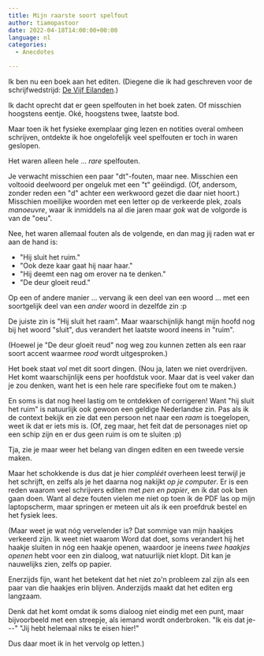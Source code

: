 ```yaml
---
title: Mijn raarste soort spelfout
author: tiamopastoor
date: 2022-04-18T14:00:00+00:00
language: nl
categories:
  - Anecdotes

---
```

Ik ben nu een boek aan het editen. (Diegene die ik had geschreven voor de schrijfwedstrijd: [De Vijf Eilanden](/books/de-vijf-eilanden/).)

Ik dacht oprecht dat er geen spelfouten in het boek zaten. Of misschien hoogstens eentje. Oké, hoogstens twee, laatste bod.

Maar toen ik het fysieke exemplaar ging lezen en notities overal omheen schrijven, ontdekte ik hoe ongelofelijk veel spelfouten er toch in waren geslopen.

Het waren alleen hele ... _rare_ spelfouten.

Je verwacht misschien een paar "dt"-fouten, maar nee. Misschien een voltooid deelwoord per ongeluk met een "t" geëindigd. (Of, andersom, zonder reden een "d" achter een werkwoord gezet die daar niet hoort.) Misschien moeilijke woorden met een letter op de verkeerde plek, zoals _manoeuvre_, waar ik inmiddels na al die jaren maar _gok_ wat de volgorde is van de "oeu".

Nee, het waren allemaal fouten als de volgende, en dan mag jij raden wat er aan de hand is:

  * "Hij sluit het ruim."
  * "Ook deze kaar gaat hij naar haar."
  * "Hij deemt een nag om erover na te denken."
  * "De deur gloeit reud."

Op een of andere manier ... vervang ik een deel van een woord ... met een soortgelijk deel van een _ander_ woord in dezelfde zin :p

De juiste zin is "Hij sluit het raam". Maar waarschijnlijk hangt mijn hoofd nog bij het woord "sluit", dus verandert het laatste woord ineens in "ruim".

(Hoewel je "De deur gloeit reud" nog weg zou kunnen zetten als een raar soort accent waarmee _rood_ wordt uitgesproken.)

Het boek staat _vol_ met dit soort dingen. (Nou ja, laten we niet overdrijven. Het komt waarschijnlijk eens per hoofdstuk voor. Maar dat is veel vaker dan je zou denken, want het is een hele rare specifieke fout om te maken.)

En soms is dat nog heel lastig om te ontdekken of corrigeren! Want "hij sluit het ruim" is natuurlijk ook gewoon een geldige Nederlandse zin. Pas als ik de context bekijk en zie dat een persoon net naar een _raam_ is toegelopen, weet ik dat er iets mis is. (Of, zeg maar, het feit dat de personages niet op een schip zijn en er dus geen ruim is om te sluiten :p)

Tja, zie je maar weer het belang van dingen editen en een tweede versie maken.

Maar het schokkende is dus dat je hier _compléét_ overheen leest terwijl je het schrijft, en zelfs als je het daarna nog nakijkt _op je computer_. Er is een reden waarom veel schrijvers editen met _pen en papier_, en ik dat ook ben gaan doen. Want al deze fouten vielen me niet op toen ik de PDF las op mijn laptopscherm, maar springen er meteen uit als ik een proefdruk bestel en het fysiek lees.

(Maar weet je wat nóg vervelender is? Dat sommige van mijn haakjes verkeerd zijn. Ik weet niet waarom Word dat doet, soms verandert hij het haakje sluiten in nóg een haakje openen, waardoor je ineens _twee haakjes openen_ hebt voor een zin dialoog, wat natuurlijk niet klopt. Dit kan je nauwelijks zien, zelfs op papier. 

Enerzijds fijn, want het betekent dat het niet zo'n probleem zal zijn als een paar van die haakjes erin blijven. Anderzijds maakt dat het editen erg langzaam. 

Denk dat het komt omdat ik soms dialoog niet eindig met een punt, maar bijvoorbeeld met een streepje, als iemand wordt onderbroken. "Ik eis dat je---" "Jij hebt helemaal niks te eisen hier!"

Dus daar moet ik in het vervolg op letten.)